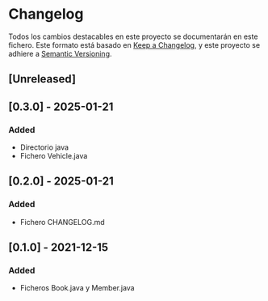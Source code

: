 # Changelog
Todos los cambios destacables en este proyecto se documentarán en este fichero.
Este formato está basado en [Keep a Changelog](https://keepachangelog.com/en/1.0.0/), y este proyecto se adhiere a [Semantic Versioning](https://semver.org/spec/v2.0.0.html).

## [Unreleased]

## [0.3.0] - 2025-01-21
### Added
- Directorio java
- Fichero Vehicle.java

## [0.2.0] - 2025-01-21
### Added
- Fichero CHANGELOG.md

## [0.1.0] - 2021-12-15
### Added
- Ficheros Book.java y Member.java
